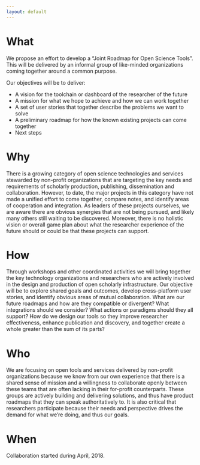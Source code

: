 ```yaml
---
layout: default
---
```


# What
We propose an effort to develop a “Joint Roadmap for Open Science Tools”. This will be delivered by an informal group of like-minded organizations coming together around a common purpose.

Our objectives will be to deliver:
* A vision for the toolchain or dashboard of the researcher of the future
* A mission for what we hope to achieve and how we can work together
* A set of user stories that together describe the problems we want to solve
* A preliminary roadmap for how the known existing projects can come together 
* Next steps

# Why
There is a growing category of open science technologies and services stewarded by non-profit organizations that are targeting the key needs and requirements of scholarly production, publishing, dissemination and collaboration. However, to date, the major projects in this category have not made a unified effort to come together, compare notes, and identify areas of cooperation and integration. As leaders of these projects ourselves, we are aware there are obvious synergies that are not being pursued, and likely many others still waiting to be discovered. Moreover, there is no holistic vision or overall game plan about what the researcher experience of the future should or could be that these projects can support.

# How
Through workshops and other coordinated activities we will bring together the key technology organizations and researchers who are actively involved in the design and production of open scholarly infrastructure. Our objective will be to explore shared goals and outcomes, develop cross-platform user stories, and identify obvious areas of mutual collaboration. What are our future roadmaps and how are they compatible or divergent? What integrations should we consider? What actions or paradigms should they all support? How do we design our tools so they improve researcher effectiveness, enhance publication and discovery, and together create a whole greater than the sum of its parts?

# Who
We are focusing on open tools and services delivered by non-profit organizations because we know from our own experience that there is a shared sense of mission and a willingness to collaborate openly between these teams that are often lacking in their for-profit counterparts. These groups are actively building and delivering solutions, and thus have product roadmaps that they can speak authoritatively to. It is also critical that researchers participate because their needs and perspective drives the demand for what we’re doing, and thus our goals.

# When
Collaboration started during April, 2018.
